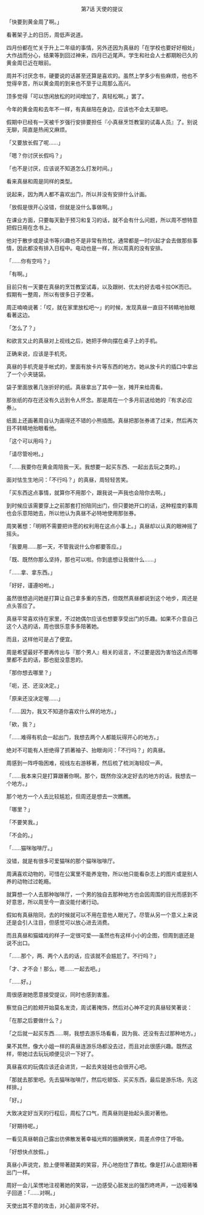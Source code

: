 <p align="center">第7话 天使的提议</p>

「快要到黄金周了啊。」

看著架子上的日历，周低声说道。

四月份都在忙关于升上二年级的事情，另外还因为真昼的「在学校也要好好相处」大作战而分心，结果等到回过神来，四月已近尾声。学生和社会人士都期盼已久的黄金周已近在眼前。

周并不讨厌念书，硬要说的话甚至还算是喜欢的。虽然上学多少有些麻烦，他也不觉得辛苦，所以黄金周的到来也不至于让周那么高兴。

顶多觉得「可以悠闲放松的时间增加了，真轻松啊。」罢了。

今年的黄金周和去年不一样，有真昼陪在身边，应该也不会太无聊吧。

假期中已经有一天被千岁强行安排要担任『小真昼烹饪教室的试毒人员』了。别说无聊，简直是热闹又麻烦。

「又要放长假了呢……」

「嗯？你讨厌长假吗？」

「也不是讨厌，应该说不知道怎么打发时间。」

看来真昼和周是同样的类型。

说起来，因为两人都不喜欢出门，所以并没有安排什么计画。

「放假是很开心没错，但就是没什么事做啊。」

在课业方面，只要每天勤于预习和复习的话，就不会有什么问题，所以周不想特意把假日用在念书上。

他对于散步或是读书等兴趣也不是非常有热忱，通常都是一时兴起才会去做那些事情，因此都没有排入日程中。电动也是一样，所以周真的没有安排。

「……你有空吗？」

「有啊。」

目前只有一天要在真昼的烹饪教室试毒，以及跟树、优太约好去唱卡拉OK而已。假期有一整周，所以有很多日子空著。

周正喃喃说著：「哎，就在家里放松吧～」的时候，发现真昼一直目不转睛地抬眼看著这边。

「怎么了？」

和欲言又止的真昼对上视线之后，她把手伸向摆在桌子上的手机。

正确来说，应该是手机壳。

真昼的手机壳是手帐式的，里面有放卡片等东西的地方。她从放卡片的插口中拿出了一个小夹链袋。

袋子里面放著几张折好的纸。真昼拿出了其中一张，摊开来给周看。

那张纸的存在还没有久远到令人怀念。那是周在一个多月前送给她的『有求必应券』。

纸面上还画著周自认为画得还不错的小熊插图。真昼把那张券递了过来，然后再次目不转睛地抬眼看他。

「这个可以用吗？」

「请尽管吩咐。」

「……我要你在黄金周陪我一天。我想要一起买东西、一起出去玩之类的。」

面对怯生生地问：「不行吗？」的真昼，周轻轻苦笑。

「买东西这点事情，就算你不用那个，跟我说一声我也会陪你去啊。」

到时候应该需要穿上之前那套打扮陪同出门，但只要她开口的话，这种程度的事周也会乐意陪她去，所以他认为真昼不必特地使用那张券。

周笑著想：「明明不需要把许愿的权利用在这点小事上。」真昼却以认真的眼神摇了摇头。

「我要用……那一天，不管我说什么你都要答应。」

「既、既然你那么坚持，那也可以啦。你到底想让我做什么……」

「……拿、拿东西。」

「好好，谨遵吩咐。」

虽然很想追问她是打算让自己拿多重的东西，但既然真昼都说到这个地步，周还是点头答应了。

真昼平常喜欢待在家里，不过她偶尔应该也想要享受出门的乐趣。如果不介意自己这个人选的话，周也很乐意多多陪著她。

而且，这样他可是占了便宜。

周是希望最好不要再传出与『那个男人』相关的谣言，不过要是因为害怕这点而哪里都不去的话，那也挺没意思的。

「那你想去哪里？」

「呃，还、还没决定。」

「原来还没决定喔……」

「……因为，我又不知道你喜欢什么样的地方。」

「欸，我？」

「……难得有机会一起出门，我想去两个人都能玩得开心的地方。」

绝对不可能有人拒绝得了抓著袖子、抬眼询问：「不行吗？」的真昼。

周感到一阵呼吸困难，视线左右游移著，然后梳了梳浏海轻叹一声。

「……我本来只是打算跟著你啊。那个，既然你没决定好去的地方的话，我想去一个地方。」

那个地方一个人去比较尴尬，但周还是想去一次瞧瞧。

「哪里？」

「不要笑我。」

「不会的。」

「……猫咪咖啡厅。」

没错，就是有很多可爱猫咪的那个猫咪咖啡厅。

周满喜欢动物的，可惜在公寓里不能养宠物，所以他只能看杂志上的图片或是别人养的动物过过乾瘾。

就算想一个人去那种咖啡厅，一个男的独自去那种地方也会因周围的目光而感到不好意思，所以周至今一直没能付诸行动。

假如有真昼陪同，去的时候就可以不用在意他人眼光了。尽管从另一个意义上来说还是会引人注目，但感觉可以放心进去消费。

而且真昼和猫嬉戏的样子一定很可爱──虽然也有这样小小的企图，但周到底还是说不出口。

「……那个，两、两个人去的话，应该就不会尴尬了。不行吗？」

「才、才不会！那么，嗯……一起去吧。」

「……好。」

周很感谢她愿意接受提议，同时也感到害羞。

察觉自己的脸颊开始莫名发烫，周试著掩饰，然后对心神不定的真昼轻笑著说：

「在那之后要做什么？」

「之后就一起买东西……啊，我想去游乐场看看，因为我、还没有去过那种地方。」

果不其然，像大小姐一样的真昼连游乐场都没去过，而且对此很感兴趣。既然这样，带她过去玩玩顺便见识一下好了。

真昼喜欢的玩偶应该还会进货，一起去夹娃娃也会很开心吧。

「那就去那里吧。先去猫咪咖啡厅，然后吃顿饭、买买东西，最后是游乐场，先这样排。」

「好。」

大致决定好当天的行程后，周松了口气，而真昼则是抬起头面对著他。

「好期待呢。」

一看见真昼朝自己露出彷佛散发著幸福光辉的腼腆微笑，周差点停住了呼吸。

「好想快点放假。」

真昼小声说完，脸上便带著甜美的笑容，开心地抱住了靠枕。像是打从心底期待著出门一样。

周好一会儿呆愣地注视著她的笑容，一边感受心脏发出的强烈咚咚声，一边哑著嗓子回道：「……对啊。」

天使出其不意的攻击，对心脏非常不好。

